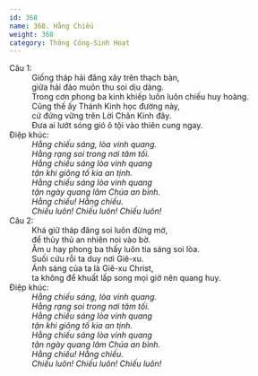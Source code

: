 ```yaml
---
id: 368
name: 368. Hằng Chiếu
weight: 368
category: Thông Công-Sinh Hoạt
---
```

<dl><dt>Câu 1:</dt><dd data-verse="1">Giống tháp hải đăng xây trên thạch bàn, <br/>giữa hải đảo muôn thu soi dịu dàng. <br/>Trong cơn phong ba kinh khiếp luôn luôn chiếu huy hoàng. <br/>Cũng thế ấy Thánh Kinh học đường này, <br/>cứ đứng vững trên Lời Chân Kinh đây. <br/>Đưa ai lướt sóng gió ô tội vào thiên cung ngay. </dd><dt>Điệp khúc:</dt><dd data-chorus="1"><em>Hằng chiếu sáng, lòa vinh quang. <br/>Hằng rạng soi trong nơi tăm tối. <br/>Hằng chiếu sáng lòa vinh quang <br/>tận khi giông tố kia an tịnh. <br/>Hằng chiếu sáng lòa vinh quang <br/>tận ngày quang lâm Chúa an bình. <br/>Hằng chiếu! Hằng chiếu. <br/>Chiếu luôn! Chiếu luôn! Chiếu luôn! </em></dd><dt>Câu 2:</dt><dd data-verse="2">Khá giữ tháp đăng soi luôn đừng mờ, <br/>để thủy thủ an nhiên noi vào bờ. <br/>Âm u hay phong ba thấy luôn tia sáng soi lòa. <br/>Suối cứu rỗi ta duy nơi Giê-xu. <br/>Ánh sáng của ta là Giê-xu Christ, <br/>ta không để khuất lấp song mọi giờ nên quang huy. </dd><dt>Điệp khúc:</dt><dd data-chorus="1"><em>Hằng chiếu sáng, lòa vinh quang. <br/>Hằng rạng soi trong nơi tăm tối. <br/>Hằng chiếu sáng lòa vinh quang <br/>tận khi giông tố kia an tịnh. <br/>Hằng chiếu sáng lòa vinh quang <br/>tận ngày quang lâm Chúa an bình. <br/>Hằng chiếu! Hằng chiếu. <br/>Chiếu luôn! Chiếu luôn! Chiếu luôn! </em></dd></dl>
